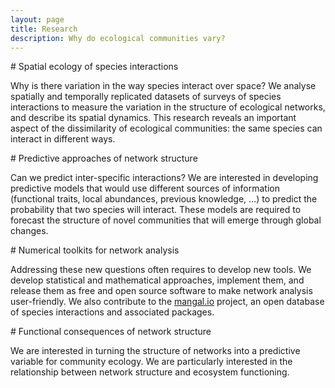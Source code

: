 ```yaml
---
layout: page
title: Research
description: Why do ecological communities vary?
---
```


<div class="pure-u-1 copy" markdown="1">
# Spatial ecology of species interactions

Why is there variation in the way species interact over space? We analyse
spatially and temporally replicated datasets of surveys of species interactions
to measure the variation in the structure of ecological networks, and
describe its spatial dynamics. This research reveals an important aspect of
the dissimilarity of ecological communities: the same species can interact
in different ways.

</div>

<div class="pure-u-1 copy" markdown="1">
# Predictive approaches of network structure

Can we predict inter-specific interactions? We are interested in developing
predictive models that would use different sources of information (functional
traits, local abundances, previous knowledge, ...) to predict the probability
that two species will interact. These models are required to forecast the
structure of novel communities that will emerge through global changes.

</div>

<div class="pure-u-1 copy" markdown="1">
# Numerical toolkits for network analysis

Addressing these new questions often requires to develop new tools. We develop
statistical and mathematical approaches, implement them, and release them as
free and open source software to make network analysis user-friendly. We also
contribute to the [mangal.io](http://mangal.io) project, an open database
of species interactions and associated packages.

</div>

<div class="pure-u-1 copy" markdown="1">
# Functional consequences of network structure

We are interested in turning the structure of networks into a predictive
variable for community ecology. We are particularly interested in the
relationship between network structure and ecosystem functioning.

</div>
